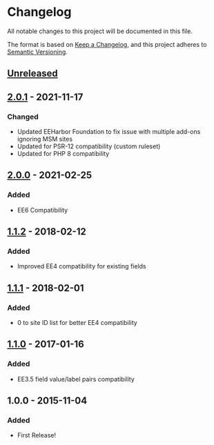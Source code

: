 # Changelog
All notable changes to this project will be documented in this file.

The format is based on [Keep a Changelog](https://keepachangelog.com/),
and this project adheres to [Semantic Versioning](https://semver.org/spec/v2.0.0.html).

## [Unreleased]


## [2.0.1] - 2021-11-17
### Changed
- Updated EEHarbor Foundation to fix issue with multiple add-ons ignoring MSM sites
- Updated for PSR-12 compatibility (custom ruleset)
- Updated for PHP 8 compatibility

## [2.0.0] - 2021-02-25
### Added
- EE6 Compatibility

## [1.1.2] - 2018-02-12
### Added
- Improved EE4 compatibility for existing fields

## [1.1.1] - 2018-02-01
### Added
- 0 to site ID list for better EE4 compatibility

## [1.1.0] - 2017-01-16
### Added
- EE3.5 field value/label pairs compatibility

## 1.0.0 - 2015-11-04
### Added
- First Release!

[Unreleased]: https://github.com/packettide/wygwam/compare/v2.0.1...HEAD
[2.0.1]: https://github.com/packettide/wygwam/compare/v2.0.0...v2.0.1
[2.0.0]: https://github.com/packettide/wygwam/compare/v1.1.2...v2.0.0
[1.1.2]: https://github.com/packettide/wygwam/compare/v1.1.1...v1.1.2
[1.1.1]: https://github.com/packettide/wygwam/compare/v1.1.0...v1.1.1
[1.1.0]: https://github.com/packettide/wygwam/compare/v1.0.0...v1.1.0